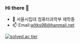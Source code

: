 ### Hi there 👋

<!--
**wltks98/wltks98** is a ✨ _special_ ✨ repository because its `README.md` (this file) appears on your GitHub profile.

Here are some ideas to get you started:

- 🔭 I’m currently working on ...
- 🌱 I’m currently learning ...
- 👯 I’m looking to collaborate on ...
- 🤔 I’m looking for help with ...
- 💬 Ask me about ...
- 📫 How to reach me: ...
- 😄 Pronouns: ...
- ⚡ Fun fact: ...
-->

- 🌱 서울시립대 컴퓨터과학부 재학중
- 📫 Email:wltks98@hanmail.net

<!--
[![Anurag's github stats](https://github-readme-stats.vercel.app/api?username={wltks98}&show_icons=true&theme={tokyonight})](https://github.com/{wltks98}/github-readme-stats)
-->
[![solved.ac tier](http://mazassumnida.wtf/api/generate_badge?boj=wltks98)](https://solved.ac/wltks98)
